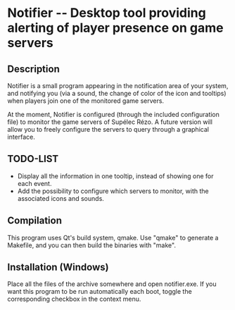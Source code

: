 # Notifier -- Desktop tool providing alerting of player presence on game servers

## Description

Notifier is a small program appearing in the notification area of your system, and notifying you (via a sound, the change of color of the icon and tooltips) when players join one of the monitored game servers.

At the moment, Notifier is configured (through the included configuration file) to monitor the game servers of Supélec Rézo. A future version will allow you to freely configure the servers to query through a graphical interface.

## TODO-LIST

* Display all the information in one tooltip, instead of showing one for each event.
* Add the possibility to configure which servers to monitor, with the associated icons and sounds.

## Compilation

This program uses Qt's build system, qmake. Use "qmake" to generate a Makefile, and you can then build the binaries with "make".

## Installation (Windows)

Place all the files of the archive somewhere and open notifier.exe. If you want this program to be run automatically each boot, toggle the corresponding checkbox in the context menu.
